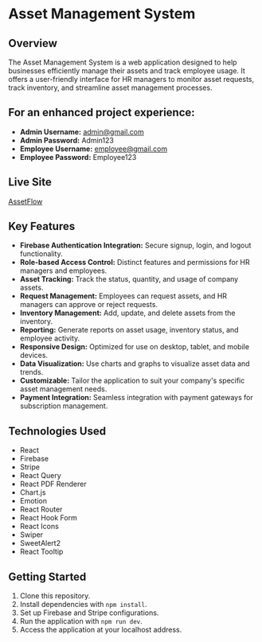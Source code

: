 # Asset Management System

## Overview
The Asset Management System is a web application designed to help businesses efficiently manage their assets and track employee usage. It offers a user-friendly interface for HR managers to monitor asset requests, track inventory, and streamline asset management processes.

## For an enhanced project experience:
- **Admin Username:** admin@gmail.com
- **Admin Password:** Admin123
- **Employee Username:** employee@gmail.com
- **Employee Password:** Employee123

## Live Site
[AssetFlow](https://assetflow-14.netlify.app/)

## Key Features
- **Firebase Authentication Integration:** Secure signup, login, and logout functionality.
- **Role-based Access Control:** Distinct features and permissions for HR managers and employees.
- **Asset Tracking:** Track the status, quantity, and usage of company assets.
- **Request Management:** Employees can request assets, and HR managers can approve or reject requests.
- **Inventory Management:** Add, update, and delete assets from the inventory.
- **Reporting:** Generate reports on asset usage, inventory status, and employee activity.
- **Responsive Design:** Optimized for use on desktop, tablet, and mobile devices.
- **Data Visualization:** Use charts and graphs to visualize asset data and trends.
- **Customizable:** Tailor the application to suit your company's specific asset management needs.
- **Payment Integration:** Seamless integration with payment gateways for subscription management.

## Technologies Used
- React
- Firebase
- Stripe
- React Query
- React PDF Renderer
- Chart.js
- Emotion
- React Router
- React Hook Form
- React Icons
- Swiper
- SweetAlert2
- React Tooltip

## Getting Started
1. Clone this repository.
2. Install dependencies with `npm install`.
3. Set up Firebase and Stripe configurations.
4. Run the application with `npm run dev`.
5. Access the application at your localhost address.

